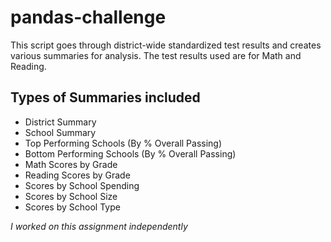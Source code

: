 # pandas-challenge

This script goes through district-wide standardized test results and creates various summaries for analysis. The test results used are for Math and Reading.

## Types of Summaries included
- District Summary
- School Summary
- Top Performing Schools (By % Overall Passing)
- Bottom Performing Schools (By % Overall Passing)
- Math Scores by Grade
- Reading Scores by Grade
- Scores by School Spending
- Scores by School Size
- Scores by School Type


*I worked on this assignment independently*